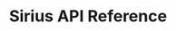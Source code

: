 ---
title: Sirius API Reference

language_tabs: # must be one of https://git.io/vQNgJ
  - protobuf

meta:
- name: description
  content: Sirius Validator API Reference

includes:
  - introduction.md
  - feedback.md
  - api_usage.md
  - v1/rest_protocol-description.md
  - v1/brokerage-api-blockchains.md
  - v1/brokerage-api-assets.md
  - v1/brokerage-api-custodies
  - v1/brokerage-api-broker-accounts.md
  - v1/brokerage-api-accounts.md
  - v1/brokerage-api-deposits.md
  - v1/brokerage-api-withdrawals.md
  - v1/brokerage-api-smart-contracts.md
  - v1/brokerage-api-data-structures.md

search: true
code_clipboard: true
---